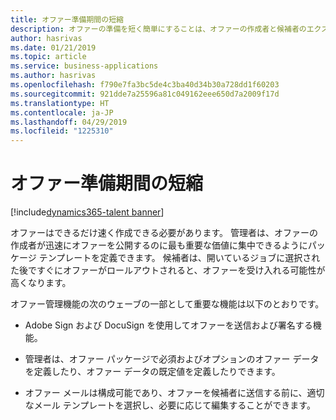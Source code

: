 ```yaml
---
title: オファー準備期間の短縮
description: オファーの準備を短く簡単にすることは、オファーの作成者と候補者のエクスペリエンスを理想的にするのに重要であり、オファーが受け入れられる可能性が高くなります。
author: hasrivas
ms.date: 01/21/2019
ms.topic: article
ms.service: business-applications
ms.author: hasrivas
ms.openlocfilehash: f790e7fa3bc5de4c3ba40d34b30a728dd1f60203
ms.sourcegitcommit: 921dde7a25596a81c049162eee650d7a2009f17d
ms.translationtype: HT
ms.contentlocale: ja-JP
ms.lasthandoff: 04/29/2019
ms.locfileid: "1225310"
---
```

#  <a name="faster-offer-preparation"></a>オファー準備期間の短縮
[!include[dynamics365-talent banner](../../includes/dynamics365-talent.md)]

オファーはできるだけ速く作成できる必要があります。 管理者は、オファーの作成者が迅速にオファーを公開するのに最も重要な価値に集中できるようにパッケージ テンプレートを定義できます。 候補者は、開いているジョブに選択された後ですぐにオファーがロールアウトされると、オファーを受け入れる可能性が高くなります。 

オファー管理機能の次のウェーブの一部として重要な機能は以下のとおりです。

-   Adobe Sign および DocuSign を使用してオファーを送信および署名する機能。

-   管理者は、オファー パッケージで必須およびオプションのオファー データを定義したり、オファー データの既定値を定義したりできます。 

-   オファー メールは構成可能であり、オファーを候補者に送信する前に、適切なメール テンプレートを選択し、必要に応じて編集することができます。
